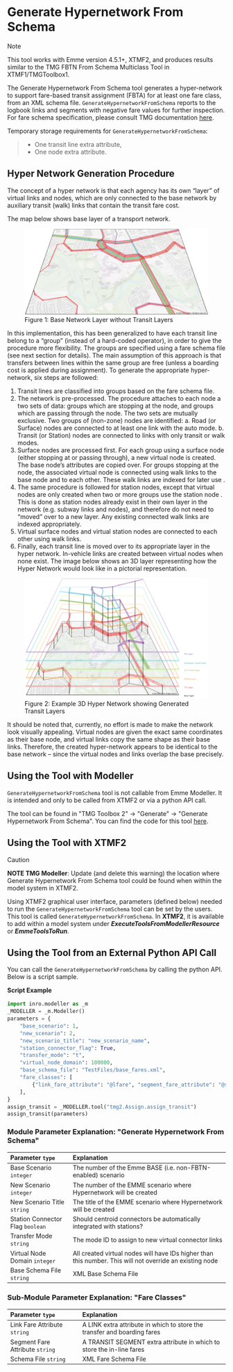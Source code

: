 # **Generate Hypernetwork From Schema**
> [!NOTE]
>This tool works with Emme version 4.5.1+, XTMF2, and produces results similar to the TMG FBTN From Schema Multiclass Tool in XTMF1/TMGToolbox1.

The Generate Hypernetwork From Schema tool generates a hyper-network to support fare-based transit assignment (FBTA) for at least one fare class, from an XML schema file. `GenerateHypernetworkFromSchema` reports to the logbook links and segments with negative fare values for further inspection. For fare schema specification, please consult TMG documentation [here](http://tmg.utoronto.ca/doc/1.6/gtamodel/user_guide/file_formats/fare_schema_file_specification.html). 

Temporary storage requirements for `GenerateHypernetworkFromSchema`: 
> * One transit line extra attribute, 
> * One node extra attribute. 

## Hyper Network Generation Procedure

The concept of a hyper network is that each agency has its own “layer” of virtual links and nodes, which are only connected to the base network by auxiliary transit (walk) links that contain the transit fare cost.

The map below shows base layer of a transport network.
<figure>
    <img src="images/base_network.png"
         alt="Example Base Layer">
    <figcaption>Figure 1: Base Network Layer without Transit Layers</figcaption>
</figure>

In this implementation, this has been generalized to have each transit line belong to a “group” (instead of a hard-coded operator), in order to give the procedure more flexibility. The groups are specified using a fare schema file (see next section for details). The main assumption of this approach is that transfers between lines within the same group are free (unless a boarding cost is applied during assignment).
To generate the appropriate hyper-network, six steps are followed:
1.	Transit lines are classified into groups based on the fare schema file.
2.	The network is pre-processed. The procedure attaches to each node a two sets of data: groups which are stopping at the node, and groups which are passing through the node. The two sets are mutually exclusive. Two groups of (non-zone) nodes are identified:
a.	Road (or Surface) nodes are connected to at least one link with the auto mode.
b.	Transit (or Station) nodes are connected to links with only transit or walk modes. 
3.	Surface nodes are processed first. For each group using a surface node (either stopping at or passing through), a new virtual node is created. The base node’s attributes are copied over. For groups stopping at the node, the associated virtual node is connected using walk links to the base node and to each other. These walk links are indexed for later use .
4.	The same procedure is followed for station nodes, except that virtual nodes are only created when two or more groups use the station node . This is done as station nodes already exist in their own layer in the network (e.g. subway links and nodes), and therefore do not need to “moved” over to a new layer. Any existing connected walk links are indexed appropriately.
5.	Virtual surface nodes and virtual station nodes are connected to each other using walk links.
6.	Finally, each transit line is moved over to its appropriate layer in the hyper network. In-vehicle links are created between virtual nodes when none exist. The image below shows an 3D layer representing how the Hyper Network would look like in a pictorial representation.

<figure>
    <img src="images/hyper_network.png"
         alt="Example Hyper Network Layer">
    <figcaption>Figure 2: Example 3D Hyper Network showing Generated Transit Layers</figcaption>
</figure>

It should be noted that, currently, no effort is made to make the network look visually appealing. Virtual nodes are given the exact same coordinates as their base node, and virtual links copy the same shape as their base links. Therefore, the created hyper-network appears to be identical to the base network – since the virtual nodes and links overlap the base precisely.

## **Using the Tool with Modeller**
`GenerateHypernetworkFromSchema` tool is not callable from Emme Modeller. It is intended and only to be called from XTMF2 or via a python API call.

The tool can be found in "TMG Toolbox 2" -> "Generate" -> "Generate Hypernetwork From Schema". You can
find the code for this tool [here](https://github.com/TravelModellingGroup/TMG.EMME/blob/master/TMG.EMME/TMGToolbox2/src/Generate/generate_hypernetwork_from_schema.py).

## **Using the Tool with XTMF2**
> [!CAUTION]
> **NOTE TMG Modeller**: Update (and delete this warning) the location where Generate Hypernetwork From Schema tool could be found when within the model system in XTMF2.

Using XTMF2 graphical user interface, parameters (defined below) needed to run the `GenerateHypernetworkFromSchema` tool can be set by the users. This tool is called `GenerateHypernetworkFromSchema`. In **XTMF2**, it is available to add within a model system under ***ExecuteToolsFromModellerResource*** or ***EmmeToolsToRun***.

## **Using the Tool from an External Python API Call**
You can call the `GenerateHypernetworkFromSchema` by calling the python API. Below is a script sample.

**Script Example**
```python
import inro.modeller as _m
_MODELLER = _m.Modeller()
parameters = {
    "base_scenario": 1,
    "new_scenario": 2,
	"new_scenario_title": "new_scenario_name",
    "station_connector_flag": True,
    "transfer_mode": "t",
    "virtual_node_domain": 100000,
    "base_schema_file": "TestFiles/base_fares.xml",
    "fare_classes": [
        {"link_fare_attribute": "@lfare", "segment_fare_attribute": "@sfare", "schema_file": "TestFiles/fares.xml"}
    ],
}
assign_transit = _MODELLER.tool("tmg2.Assign.assign_transit")
assign_transit(parameters)
```

### Module Parameter Explanation: "Generate Hypernetwork From Schema"

|Parameter `type`|Explanation|
| :----------------------------- | :---------------------------------------------- |
|Base Scenario `integer` | The number of the Emme BASE (i.e. non-FBTN-enabled) scenario|
|New Scenario `integer` | The number of the EMME scenario where Hypernetwork will be created|
|New Scenario Title `string` | The title of the EMME scenario where Hypernetwork will be created|
|Station Connector Flag `boolean` | Should centroid connectors be automatically integrated with stations?|
|Transfer Mode `string` | The mode ID to assign to new virtual connector links|
|Virtual Node Domain `integer` | All created virtual nodes will have IDs higher than this number. This will not override an existing node|
|Base Schema File `string` | XML Base Schema File|

### Sub-Module Parameter Explanation: "Fare Classes"
| Parameter `type`| Explanation  |
| :----------------------------- | :---------------------------------------------- |
|Link Fare Attribute `string` | A LINK extra attribute in which to store the transfer and boarding fares|
|Segment Fare Attribute `string` | A TRANSIT SEGMENT extra attribute in which to store the in-line fares|
|Schema File `string` | XML Fare Schema File|